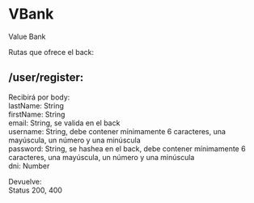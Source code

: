 # VBank
Value Bank<br>

Rutas que ofrece el back:

<h2>/user/register:</h2> 

Recibirá por body:<br>
lastName: String<br>
firstName: String<br>
email: String, se valida en el back<br>
username: String, debe contener mínimamente 6 caracteres, una mayúscula, un número y una minúscula<br>
password: String, se hashea en el back, debe contener mínimamente 6 caracteres, una mayúscula, un número y una minúscula<br>
dni: Number<br>

Devuelve: <br>
Status 200, 400
